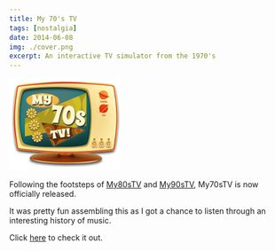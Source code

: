 ```yaml
---
title: My 70's TV
tags: [nostalgia]
date: 2014-06-08
img: ./cover.png
excerpt: An interactive TV simulator from the 1970's
---
```


<img class="aligncenter" src="./cover.png" alt="" />

Following the footsteps of [My80sTV](https://80s.myretrotvs.com/) and [My90sTV](https://90s.myretrotvs.com/), My70sTV is now officially released.

It was pretty fun assembling this as I got a chance to listen through an interesting history of music.

Click [here](https://70s.myretrotvs.com/) to check it out.
